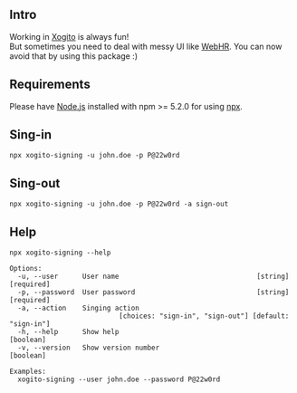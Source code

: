## Intro
Working in [Xogito](https://www.xogito.com) is always fun!<br />
But sometimes you need to deal with messy UI like [WebHR](https://xogito.webhr.co). You can now avoid that by using this package :)

## Requirements
Please have [Node.js](https://nodejs.org/en) installed with npm >= 5.2.0 for using [npx](https://blog.npmjs.org/post/162869356040/introducing-npx-an-npm-package-runner).

## Sing-in
```
npx xogito-signing -u john.doe -p P@22w0rd
```

## Sing-out
```
npx xogito-signing -u john.doe -p P@22w0rd -a sign-out
```

## Help
```
npx xogito-signing --help
```
```
Options:
  -u, --user      User name                                  [string] [required]
  -p, --password  User password                              [string] [required]
  -a, --action    Singing action
                           [choices: "sign-in", "sign-out"] [default: "sign-in"]
  -h, --help      Show help                                            [boolean]
  -v, --version   Show version number                                  [boolean]

Examples:
  xogito-signing --user john.doe --password P@22w0rd
```

